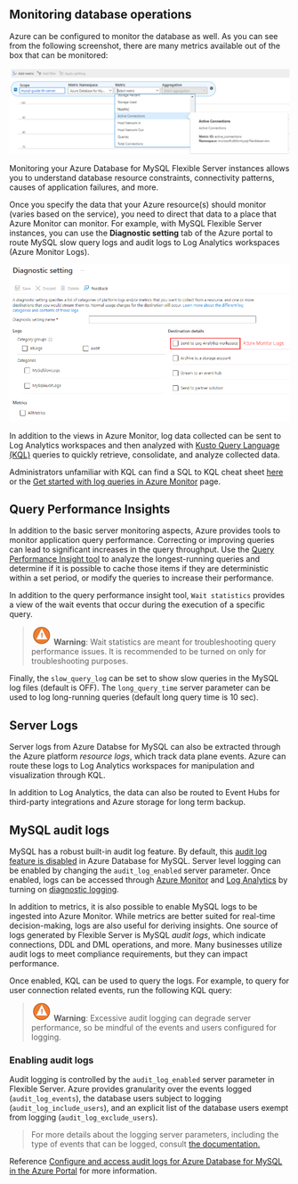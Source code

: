## Monitoring database operations

Azure can be configured to monitor the database as well.  As you can see from the following screenshot, there are many metrics available out of the box that can be monitored:

![](media/mysql-guide-database-metric-example.png)

Monitoring your Azure Database for MySQL Flexible Server instances allows you to understand database resource constraints, connectivity patterns, causes of application failures, and more.

Once you specify the data that your Azure resource(s) should monitor (varies based on the service), you need to direct that data to a place that Azure Monitor can monitor. For example, with MySQL Flexible Server instances, you can use the **Diagnostic setting** tab of the Azure portal to route MySQL slow query logs and audit logs to Log Analytics workspaces (Azure Monitor Logs).

![This image demonstrates the Diagnostic setting tab of Azure portal to set the destination for logs.](./media/diagnostic-setting-tab.png "Log destination")


In addition to the views in Azure Monitor, log data collected can be sent to Log Analytics workspaces and then analyzed with [Kusto Query Language (KQL)](https://docs.microsoft.com/azure/data-explorer/kusto/query/) queries to quickly retrieve, consolidate, and analyze collected data.

Administrators unfamiliar with KQL can find a SQL to KQL cheat sheet [here](https://docs.microsoft.com/azure/data-explorer/kusto/query/sqlcheatsheet) or the [Get started with log queries in Azure Monitor](https://docs.microsoft.com/azure/azure-monitor/log-query/get-started-queries) page.





## Query Performance Insights

In addition to the basic server monitoring aspects, Azure provides tools to monitor application query performance.  Correcting or improving queries can lead to significant increases in the query throughput. Use the [Query Performance Insight tool](https://docs.microsoft.com/azure/mysql/flexible-server/tutorial-query-performance-insights) to analyze the longest-running queries and determine if it is possible to cache those items if they are deterministic within a set period, or modify the queries to increase their performance.

In addition to the query performance insight tool, `Wait statistics` provides a view of the wait events that occur during the execution of a specific query.

>![Warning](media/warning.png "Warning") **Warning**: Wait statistics are meant for troubleshooting query performance issues. It is recommended to be turned on only for troubleshooting purposes.

Finally, the `slow_query_log` can be set to show slow queries in the MySQL log files (default is OFF). The `long_query_time` server parameter can be used to log long-running queries (default long query time is 10 sec).

## Server Logs

Server logs from Azure Databse for MySQL can also be extracted through the Azure platform *resource logs*, which track data plane events. Azure can route these logs to Log Analytics workspaces for manipulation and visualization through KQL.

In addition to Log Analytics, the data can also be routed to Event Hubs for third-party integrations and Azure storage for long term backup.

## MySQL audit logs

MySQL has a robust built-in audit log feature. By default, this [audit log feature is disabled](https://docs.microsoft.com/azure/mysql/flexible-server/concepts-audit-logs) in Azure Database for MySQL.  Server level logging can be enabled by changing the `audit_log_enabled` server parameter. Once enabled, logs can be accessed through [Azure Monitor](https://docs.microsoft.com/azure/azure-monitor/overview) and [Log Analytics](https://docs.microsoft.com/azure/azure-monitor/platform/design-logs-deployment) by turning on [diagnostic logging](https://docs.microsoft.com/azure/mysql/flexible-server/tutorial-configure-audit#set-up-diagnostics).

In addition to metrics, it is also possible to enable MySQL logs to be ingested into Azure Monitor. While metrics are better suited for real-time decision-making, logs are also useful for deriving insights. One source of logs generated by Flexible Server is MySQL *audit logs*, which indicate connections, DDL and DML operations, and more. Many businesses utilize audit logs to meet compliance requirements, but they can impact performance.

Once enabled, KQL can be used to query the logs. For example, to query for user connection related events, run the following KQL query:


>![Warning](media/warning.png "Warning") **Warning**: Excessive audit logging can degrade server performance, so be mindful of the events and users configured for logging.

### Enabling audit logs

Audit logging is controlled by the `audit_log_enabled` server parameter in Flexible Server. Azure provides granularity over the events logged (`audit_log_events`), the database users subject to logging (`audit_log_include_users`), and an explicit list of the database users exempt from logging (`audit_log_exclude_users`).

> For more details about the logging server parameters, including the type of events that can be logged, consult [the documentation.](https://docs.microsoft.com/azure/mysql/flexible-server/concepts-audit-logs)

Reference [Configure and access audit logs for Azure Database for MySQL in the Azure Portal](https://docs.microsoft.com/azure/mysql/howto-configure-audit-logs-portal) for more information.
